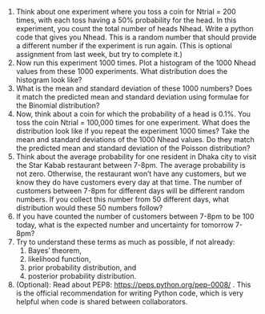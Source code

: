 1. Think about one experiment where you toss a coin for Ntrial = 200 times, with each 
toss having a 50% probability for the head. In this experiment, you count the total number of heads Nhead. Write a python code that gives you Nhead. This is a random number that should provide a different number if the experiment is run again. (This is optional assignment from last week, but try to complete it.)
2. Now run this experiment 1000 times. Plot a histogram of the 1000 Nhead values from 
   these 1000 experiments. What distribution does the histogram look like?
3. What is the mean and standard deviation of these 1000 numbers? Does it match the 
   predicted mean and standard deviation using formulae for the Binomial distribution?
4. Now, think about a coin for which the probability of a head is 0.1%. You toss the 
   coin Ntrial = 100,000 times for one experiment. What does the distribution look like if you repeat the experiment 1000 times? Take the mean and standard deviations of the 1000 Nhead values. Do they match the predicted mean and standard deviation of the Poisson distribution?
5. Think about the average probability for one resident in Dhaka city to visit the 
   Star Kabab restaurant between 7-8pm. The average probability is not zero. Otherwise, the restaurant won’t have any customers, but we know they do have customers every day at that time. The number of customers between 7-8pm for different days will be different random numbers. If you collect this number from 50 different days, what distribution would these 50 numbers follow?
6. If you have counted the number of customers between 7-8pm to be 100 today, what is 
   the expected number and uncertainty for tomorrow 7-8pm?
7. Try to understand these terms as much as possible, if not already: 
   1. Bayes’ theorem, 
   2. likelihood function, 
   3. prior probability distribution, and 
   4. posterior probability distribution.
8. (Optional): Read about PEP8: https://peps.python.org/pep-0008/ . This is the 
      official recommendation for writing Python code, which is very helpful when code is shared between collaborators.